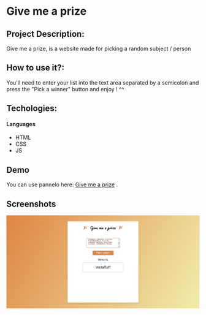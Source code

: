 # Give me a prize

## Project Description:

Give me a prize, is a website made for picking a random subject / person

## How to use it?:

You'll need to enter your list into the text area separated by a semicolon and press the "Pick a winner" button and enjoy ! ^^

## Techologies:

#### Languages

- HTML
- CSS
- JS

## Demo

You can use pannelo here: [Give me a prize](https://atndesign.github.io/give-me-a-prize/) .

## Screenshots

<img src="./screen.png" alt="demo" />
